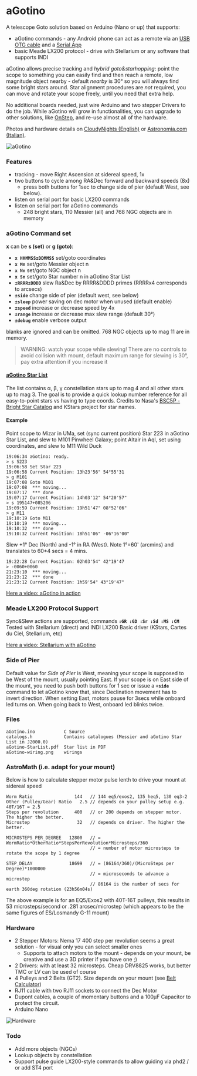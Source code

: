 # aGotino
A telescope Goto solution based on Arduino (Nano or up) that supports:

- aGotino commands - any Android phone can act as a remote via an [USB OTG cable](https://www.amazon.com/s?k=usb+otg+cable) and a [Serial App](https://play.google.com/store/apps/details?id=de.kai_morich.serial_usb_terminal&hl=it)
- basic Meade LX200 protocol - drive with Stellarium or any software that supports INDI

aGotino allows precise tracking and *hybrid goto&starhopping*: point the scope to something you can easily find and then reach a remote, low magnitude object nearby - default *nearby* is 30° so you will always find some bright stars around. Star alignment procedures are _not_ required, you can move and rotate your scope freely, until you need that extra help. 

No additional boards needed, just wire Arduino and two stepper Drivers to do the job. While aGotino will grow in functionalities, you can  upgrade to other solutions, like [OnStep](https://onstep.groups.io/g/main), and re-use almost all of the hardware.

Photos and hardware details on [CloudyNights (English)](https://www.cloudynights.com/topic/735800-agotino-a-simple-arduino-nano-goto/) or [Astronomia.com (Italian)](https://www.astronomia.com/forum/showthread.php?34605-aGotino-un-goto-con-Arduino).

![aGotino](https://www.cloudynights.com/uploads/gallery/album_14775/sml_gallery_329462_14775_4192.jpg)

### Features

- tracking - move Right Ascension at sidereal speed, 1x
- two buttons to cycle among RA&Dec forward and backward speeds (8x) 
  - press both buttons for 1sec to change side of pier (default West, see below).
- listen on serial port for basic LX200 commands
- listen on serial port for aGotino commands
  - 248 bright stars, 110 Messier (all) and 768 NGC objects are in memory

### aGotino Command set
**x** can be **s (set)** or **g (goto)**:    
  - **`x HHMMSS±DDMMSS`** set/goto coordinates
  - **`x Mn`**            set/goto Messier object n
  - **`x Nn`**            set/goto NGC object n
  - **`x Sn`**            set/goto Star number n in aGotino Star List
  - **`±RRRR±DDDD`**     slew Ra&Dec by RRRR&DDDD primes (RRRRx4 corresponds to arcsecs)
  - **`±side`**        change side of pier (default west, see below)
  - **`±sleep`**       power saving on dec motor when unused (default enable)
  - **`±speed`**       increase or decrease speed by 4x
  - **`±range`**       increase or decrease max slew range (default 30°)
  - **`±debug`**       enable verbose output

blanks are ignored and can be omitted. 768 NGC objects up to mag 11 are in memory.

> WARNING: watch your scope while slewing!
> There are no controls to avoid collision with mount,
> default maximum range for slewing is 30°, pay extra attention if you increase it

#### [aGotino Star List](https://github.com/mappite/aGotino/blob/main/aGotino-StarList.pdf)

The list contains α, β, γ constellation stars up to mag 4 and all other stars up to mag 3. The goal is to provide a quick lookup number reference for all easy-to-point stars vs having to type coords. Credits to Nasa's [BSC5P - Bright Star Catalog](https://heasarc.gsfc.nasa.gov/W3Browse/star-catalog/bsc5p.html) and KStars project for star names.

#### Example 

Point scope to Mizar in UMa, set (sync current position) Star 223 in aGotino Star List, and slew to M101 Pinwheel Galaxy;  point Altair in Aql, set using coordinates, and slew to M11 Wild Duck

    19:06:34 aGotino: ready.
    > s S223
    19:06:58 Set Star 223      
    19:06:58 Current Position: 13h23'56" 54°55'31
    > g M101
    19:07:08 Goto M101
    19:07:08  *** moving...
    19:07:17  *** done
    19:07:17 Current Position: 14h03'12" 54°20'57"
    > s 195147+085206
    19:09:59 Current Position: 19h51'47" 08°52'06"
    > g M11
    19:10:19 Goto M11
    19:10:19  *** moving...
    19:10:32  *** done
    19:10:32 Current Position: 18h51'06" ‑06°16'00"

Slew +1° Dec (North) and -1° in RA (West). Note 1°=60' (arcmins) and translates to 60*4 secs = 4 mins.

    19:22:28 Current Position: 02h03'54" 42°19'47
    > -0060+0060
    21:23:10  *** moving...
    21:23:12  *** done
    21:23:12 Current Position: 1h59'54" 43°19'47"

[Here a video: aGotino in action](https://www.youtube.com/watch?v=YF_J7_7lyB4)

### Meade LX200 Protocol Support

Sync&Slew actions are supported, commands **`:GR :GD :Sr :Sd :MS :CM`**  
Tested with Stellarium (direct) and INDI LX200 Basic driver (KStars, Cartes du Ciel, Stellarium, etc)

[Here a video: Stellarium with aGotino](https://youtu.be/PdkoGX5PcDA)

### Side of Pier

Default value for *Side of Pier* is West, meaning your scope is supposed to be West of the mount, usually pointing East. If your scope is on East side of the mount, you need to push both buttons for 1 sec or issue a **`+side`** command to let aGotino know that, since Declination movement has to invert direction. When setting East, motors pause for 3secs while onboard led turns on. When going back to West, onboard led blinks twice.

### Files

    aGotino.ino           C Source
    catalogs.h            Contains catalogues (Messier and aGotino Star List in J2000.0)
    aGotino-StarList.pdf  Star list in PDF
    aGotino-wiring.png    wirings 

### AstroMath (i.e. adapt for your mount)

Below is how to calculate stepper motor pulse lenth to drive your mount at sidereal speed
    
    Worm Ratio                144   // 144 eq5/exos2, 135 heq5, 130 eq3-2
    Other (Pulley/Gear) Ratio   2.5 // depends on your pulley setup e.g. 40T/16T = 2.5
    Steps per revolution      400   // or 200 depends on stepper motor. The higher the better.
    Microstep                  32   // depends on driver. The higher the better.
     
    MICROSTEPS_PER_DEGREE   12800   // = WormRatio*OtherRatio*StepsPerRevolution*Microsteps/360
                                    // = number of motor microsteps to rotate the scope by 1 degree
     
    STEP_DELAY              18699   // = (86164/360)/(MicroSteps per Degree)*1000000
                                    // = microseconds to advance a microstep
                                    // 86164 is the number of secs for earth 360deg rotation (23h56m04s)
                                  
The above example is for an EQ5/Exos2 with 40T-16T pulleys, this results in 53 microsteps/second or .281 arcsec/microstep (which appears to be the same figures of ES/Losmandy G-11 mount)

### Hardware

- 2 Stepper Motors:  Nema 17 400 step per revolution seems a great solution - for visual only you can select smaller ones
  - Supports to attach motors to the mount - depends on your mount, be creative and use a 3D printer if you have one ;)
- 2 Drivers: with at least 32 microsteps. Cheap DRV8825 works, but better TMC or LV can be used of course
- 4 Pulleys and 2 Belts (GT2). Size depends on your mount (see [Belt Calculator](https://www.bbman.com/belt-length-calculator/))
- RJ11 cable with two RJ11 sockets to connect the Dec Motor
- Dupont cables, a couple of momentary buttons and a 100µF Capacitor to protect the circuit.
- Arduino Nano

![Hardware](https://imgur.com/zhQLEPC.png)

### Todo

- Add more objects (NGCs)
- Lookup objects by constellation
- Support pulse guide LX200-style commands to allow guiding via phd2 / or add ST4 port
